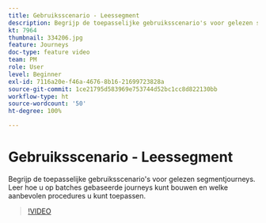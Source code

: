 ```yaml
---
title: Gebruiksscenario - Leessegment
description: Begrijp de toepasselijke gebruiksscenario's voor gelezen segmentjourneys. Leer hoe u op batches gebaseerde journeys kunt bouwen en welke aanbevolen procedures u kunt toepassen.
kt: 7964
thumbnail: 334206.jpg
feature: Journeys
doc-type: feature video
team: PM
role: User
level: Beginner
exl-id: 7116a20e-f46a-4676-8b16-21699723828a
source-git-commit: 1ce21795d583969e753744d52bc1cc8d822130bb
workflow-type: ht
source-wordcount: '50'
ht-degree: 100%

---
```


# Gebruiksscenario - Leessegment

Begrijp de toepasselijke gebruiksscenario&#39;s voor gelezen segmentjourneys. Leer hoe u op batches gebaseerde journeys kunt bouwen en welke aanbevolen procedures u kunt toepassen.

>[!VIDEO](https://video.tv.adobe.com/v/334206?quality=12)
